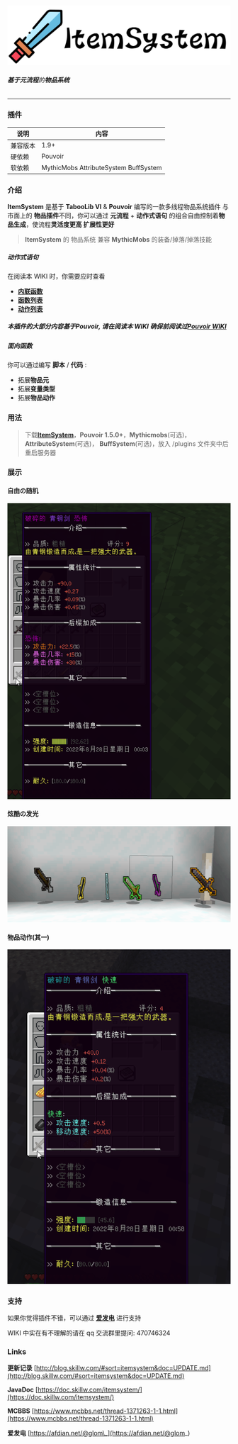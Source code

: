 ![header](images/is_header.png)

###### **基于元流程**的**物品系统**

---

### 插件

| 说明     | 内容                                  |
| -------- | ------------------------------------- |
| 兼容版本 | 1.9+                                  |
| 硬依赖   | Pouvoir                               |
| 软依赖   | MythicMobs AttributeSystem BuffSystem |

### 介绍

**ItemSystem** 是基于 **TabooLib VI** & **Pouvoir** 编写的一款多线程物品系统插件
与市面上的 **物品插件**不同，你可以通过 **元流程** + **动作式语句** 的组合自由控制着**物品生成**，使流程**灵活度更高 扩展性更好**

> **ItemSystem** 的 物品系统 兼容 **MythicMobs** 的装备/掉落/掉落技能

##### 动作式语句

在阅读本 WIKI 时，你需要应时查看

- [**内联函数**](https://blog.skillw.com/#sort=pouvoir&doc=%E5%8A%9F%E8%83%BD/InlineFunction.md)
- [**函数列表**](https://blog.skillw.com/#sort=pouvoir&doc=%E5%8A%9F%E8%83%BD/Functions.md)
- [**动作列表**](https://blog.skillw.com/#sort=pouvoir&doc=%E5%8A%9F%E8%83%BD/Actions.md)

##### 本插件的大部分内容基于**Pouvoir**, 请在阅读本 WIKI 确保前阅读过[Pouvoir WIKI](https://blog.skillw.com/#sort=pouvoir&doc=README.md)

##### **面向函数**

你可以通过编写 **脚本** / **代码** :

- 拓展**物品元**
- 拓展**变量类型**
- 拓展**物品动作**

### 用法

> 下载[**ItemSystem**](https://www.mcbbs.net/thread-1371263-1-1.html)，**Pouvoir 1.5.0+**，**Mythicmobs**(可选)，**AttributeSystem**(可选)， **BuffSystem**(可选)，放入 /plugins 文件夹中后重启服务器

### 展示

#### 自由の随机

![example](images/is_example.gif)

#### 炫酷の发光

![glow](images/is_glow.gif)

#### 物品动作(其一)

![gem](images/is_gem.gif)

### 支持

如果你觉得插件不错，可以通过 [**爱发电**](https://afdian.net/@glom_) 进行支持

WIKI 中实在有不理解的请在 qq 交流群里提问: 470746324

### Links

**更新记录** [http://blog.skillw.com/#sort=itemsystem&doc=UPDATE.md](http://blog.skillw.com/#sort=itemsystem&doc=UPDATE.md)

**JavaDoc** [https://doc.skillw.com/itemsystem/](https://doc.skillw.com/itemsystem/)

**MCBBS** [https://www.mcbbs.net/thread-1371263-1-1.html](https://www.mcbbs.net/thread-1371263-1-1.html)

**爱发电** [https://afdian.net/@glom\_](https://afdian.net/@glom_)
